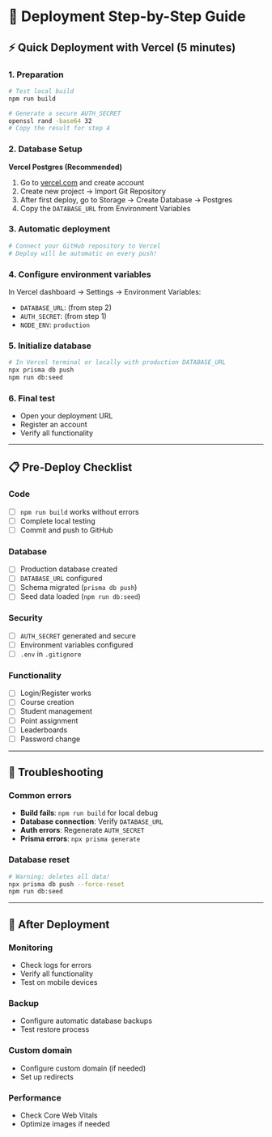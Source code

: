 # 🚀 Deployment Step-by-Step Guide

## ⚡ Quick Deployment with Vercel (5 minutes)

### 1. Preparation

```bash
# Test local build
npm run build

# Generate a secure AUTH_SECRET
openssl rand -base64 32
# Copy the result for step 4
```

### 2. Database Setup

**Vercel Postgres (Recommended)**

1. Go to [vercel.com](https://vercel.com) and create account
2. Create new project → Import Git Repository
3. After first deploy, go to Storage → Create Database → Postgres
4. Copy the `DATABASE_URL` from Environment Variables

### 3. Automatic deployment

```bash
# Connect your GitHub repository to Vercel
# Deploy will be automatic on every push!
```

### 4. Configure environment variables

In Vercel dashboard → Settings → Environment Variables:

- `DATABASE_URL`: (from step 2)
- `AUTH_SECRET`: (from step 1)
- `NODE_ENV`: `production`

### 5. Initialize database

```bash
# In Vercel terminal or locally with production DATABASE_URL
npx prisma db push
npm run db:seed
```

### 6. Final test

- Open your deployment URL
- Register an account
- Verify all functionality

---

## 📋 Pre-Deploy Checklist

### Code

- [ ] `npm run build` works without errors
- [ ] Complete local testing
- [ ] Commit and push to GitHub

### Database

- [ ] Production database created
- [ ] `DATABASE_URL` configured
- [ ] Schema migrated (`prisma db push`)
- [ ] Seed data loaded (`npm run db:seed`)

### Security

- [ ] `AUTH_SECRET` generated and secure
- [ ] Environment variables configured
- [ ] `.env` in `.gitignore`

### Functionality

- [ ] Login/Register works
- [ ] Course creation
- [ ] Student management
- [ ] Point assignment
- [ ] Leaderboards
- [ ] Password change

---

## 🔧 Troubleshooting

### Common errors

- **Build fails**: `npm run build` for local debug
- **Database connection**: Verify `DATABASE_URL`
- **Auth errors**: Regenerate `AUTH_SECRET`
- **Prisma errors**: `npx prisma generate`

### Database reset

```bash
# Warning: deletes all data!
npx prisma db push --force-reset
npm run db:seed
```

---

## 🚀 After Deployment

### Monitoring

- Check logs for errors
- Verify all functionality
- Test on mobile devices

### Backup

- Configure automatic database backups
- Test restore process

### Custom domain

- Configure custom domain (if needed)
- Set up redirects

### Performance

- Check Core Web Vitals
- Optimize images if needed

